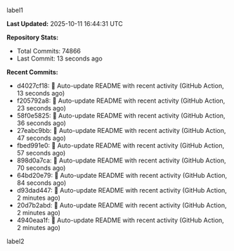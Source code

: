 
label1 
<!-- ACTIVITY_START -->
**Last Updated:** 2025-10-11 16:44:31 UTC

**Repository Stats:**
- Total Commits: 74866
- Last Commit: 13 seconds ago

**Recent Commits:**
- d4027cf18: 🤖 Auto-update README with recent activity (GitHub Action, 13 seconds ago)
- f205792a8: 🤖 Auto-update README with recent activity (GitHub Action, 23 seconds ago)
- 58f0e5825: 🤖 Auto-update README with recent activity (GitHub Action, 36 seconds ago)
- 27eabc9bb: 🤖 Auto-update README with recent activity (GitHub Action, 47 seconds ago)
- fbed991e0: 🤖 Auto-update README with recent activity (GitHub Action, 57 seconds ago)
- 898d0a7ca: 🤖 Auto-update README with recent activity (GitHub Action, 70 seconds ago)
- 64bd20e79: 🤖 Auto-update README with recent activity (GitHub Action, 84 seconds ago)
- d93dad447: 🤖 Auto-update README with recent activity (GitHub Action, 2 minutes ago)
- 20d7b2abd: 🤖 Auto-update README with recent activity (GitHub Action, 2 minutes ago)
- 4940eaa1f: 🤖 Auto-update README with recent activity (GitHub Action, 2 minutes ago)
<!-- ACTIVITY_END -->

label2
